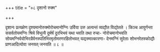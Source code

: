 +++
title = "०८ दृशानो रुक्म"

+++

दृशानः प्रत्यक्षेण दृश्यमानोरुक्मोरोचमानोग्निः उर्विया उरु अत्यन्तं व्यद्यौत विद्योतते । किञ्च आयुर्गन्ता ससर्वतोयमग्निः श्रिये विभूत्यै दुर्मर्षं दुरभिभवं यथा भवति तथा रुचा- नोरोचमानोभवति सोयमग्निर्वयोभिरन्नैर्वनस्पतिभिरमृतोमरणरहितोभवत् यद्यस्मात्कारणा- देनमग्निं सुरेताः शोभनरेतस्कोद्यौः प्राणआदित्योवा जनयत् जनयति ॥ ८ ॥